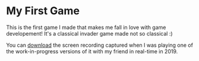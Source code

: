 # My First Game

This is the first game I made that makes me fall in love with game developement! It's a classical invader game made not so classical :)

You can [download](https://github.com/IQ404/MyFirstGame/blob/main/Xiaoyang_Liu_Invadars_Demo.mp4) the screen recording captured when I was playing one of the work-in-progress versions of it with my friend in real-time in 2019.
